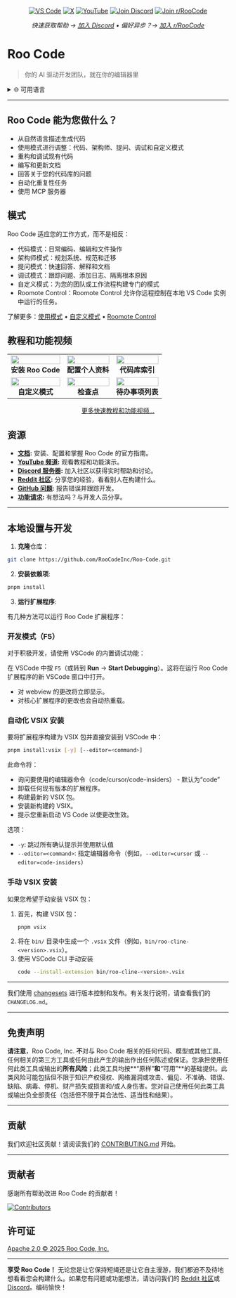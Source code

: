 <p align="center">
  <a href="https://marketplace.visualstudio.com/items?itemName=RooVeterinaryInc.roo-cline"><img src="https://img.shields.io/visual-studio-marketplace/v/RooVeterinaryInc.roo-cline.svg?label=VS%20Code&color=%23007ACC&style=flat&logo=visualstudiocode&logoColor=white" alt="VS Code"></a>
  <a href="https://x.com/roo_code"><img src="https://img.shields.io/badge/roo_code-000000?style=flat&logo=x&logoColor=white" alt="X"></a>
  <a href="https://youtube.com/@roocodeyt?feature=shared"><img src="https://img.shields.io/badge/YouTube-FF0000?style=flat&logo=youtube&logoColor=white" alt="YouTube"></a>
  <a href="https://discord.gg/roocode"><img src="https://img.shields.io/badge/Join%20Discord-5865F2?style=flat&logo=discord&logoColor=white" alt="Join Discord"></a>
  <a href="https://www.reddit.com/r/RooCode/"><img src="https://img.shields.io/badge/Join%20r%2FRooCode-FF4500?style=flat&logo=reddit&logoColor=white" alt="Join r/RooCode"></a>
</p>
<p align="center">
  <em>快速获取帮助 → <a href="https://discord.gg/roocode">加入 Discord</a> • 偏好异步？→ <a href="https://www.reddit.com/r/RooCode/">加入 r/RooCode</a></em>
</p>

# Roo Code

> 你的 AI 驱动开发团队，就在你的编辑器里

<details>
  <summary>🌐 可用语言</summary>

- [English](../../README.md)
- [Català](../ca/README.md)
- [Deutsch](../de/README.md)
- [Español](../es/README.md)
- [Français](../fr/README.md)
- [हिंदी](../hi/README.md)
- [Bahasa Indonesia](../id/README.md)
- [Italiano](../it/README.md)
- [日本語](../ja/README.md)
- [한국어](../ko/README.md)
- [Nederlands](../nl/README.md)
- [Polski](../pl/README.md)
- [Português (BR)](../pt-BR/README.md)
- [Русский](../ru/README.md)
- [Türkçe](../tr/README.md)
- [Tiếng Việt](../vi/README.md)
- [简体中文](../zh-CN/README.md)
- [繁體中文](../zh-TW/README.md)
- ...
      </details>

---

## Roo Code 能为您做什么？

- 从自然语言描述生成代码
- 使用模式进行调整：代码、架构师、提问、调试和自定义模式
- 重构和调试现有代码
- 编写和更新文档
- 回答关于您的代码库的问题
- 自动化重复性任务
- 使用 MCP 服务器

## 模式

Roo Code 适应您的工作方式，而不是相反：

- 代码模式：日常编码、编辑和文件操作
- 架构师模式：规划系统、规范和迁移
- 提问模式：快速回答、解释和文档
- 调试模式：跟踪问题、添加日志、隔离根本原因
- 自定义模式：为您的团队或工作流程构建专门的模式
- Roomote Control：Roomote Control 允许你远程控制在本地 VS Code 实例中运行的任务。

了解更多：[使用模式](https://docs.roocode.com/basic-usage/using-modes) • [自定义模式](https://docs.roocode.com/advanced-usage/custom-modes) • [Roomote Control](https://docs.roocode.com/roo-code-cloud/roomote-control)

## 教程和功能视频

<div align="center">

|                                                                                                                                                                     |                                                                                                                                                                    |                                                                                                                                                                    |
| :-----------------------------------------------------------------------------------------------------------------------------------------------------------------: | :----------------------------------------------------------------------------------------------------------------------------------------------------------------: | :----------------------------------------------------------------------------------------------------------------------------------------------------------------: |
| <a href="https://www.youtube.com/watch?v=Mcq3r1EPZ-4"><img src="https://img.youtube.com/vi/Mcq3r1EPZ-4/maxresdefault.jpg" width="100%"></a><br><b>安装 Roo Code</b> | <a href="https://www.youtube.com/watch?v=eEJErgZBqLE"><img src="https://img.youtube.com/vi/eEJErgZBqLE/maxresdefault.jpg" width="100%"></a><br><b>配置个人资料</b> |  <a href="https://www.youtube.com/watch?v=r1bpod1VWhg"><img src="https://img.youtube.com/vi/r1bpod1VWhg/maxresdefault.jpg" width="100%"></a><br><b>代码库索引</b>  |
|  <a href="https://www.youtube.com/watch?v=qgqceCuhlRA"><img src="https://img.youtube.com/vi/qgqceCuhlRA/maxresdefault.jpg" width="100%"></a><br><b>自定义模式</b>   |    <a href="https://www.youtube.com/watch?v=Ho30nyY332E"><img src="https://img.youtube.com/vi/Ho30nyY332E/maxresdefault.jpg" width="100%"></a><br><b>检查点</b>    | <a href="https://www.youtube.com/watch?v=6h5vB9PpoPk"><img src="https://img.youtube.com/vi/6h5vB9PpoPk/maxresdefault.jpg" width="100%"></a><br><b>待办事项列表</b> |

</div>
<p align="center">
<a href="https://docs.roocode.com/tutorial-videos">更多快速教程和功能视频...</a>
</p>

## 资源

- **[文档](https://docs.roocode.com):** 安装、配置和掌握 Roo Code 的官方指南。
- **[YouTube 频道](https://youtube.com/@roocodeyt?feature=shared):** 观看教程和功能演示。
- **[Discord 服务器](https://discord.gg/roocode):** 加入社区以获得实时帮助和讨论。
- **[Reddit 社区](https://www.reddit.com/r/RooCode):** 分享您的经验，看看别人在构建什么。
- **[GitHub 问题](https://github.com/RooCodeInc/Roo-Code/issues):** 报告错误并跟踪开发。
- **[功能请求](https://github.com/RooCodeInc/Roo-Code/discussions/categories/feature-requests?discussions_q=is%3Aopen+category%3A%22Feature+Requests%22+sort%3Atop):** 有想法吗？与开发人员分享。

---

## 本地设置与开发

1. **克隆**仓库：

```sh
git clone https://github.com/RooCodeInc/Roo-Code.git
```

2. **安装依赖项**:

```sh
pnpm install
```

3. **运行扩展程序**:

有几种方法可以运行 Roo Code 扩展程序：

### 开发模式（F5）

对于积极开发，请使用 VSCode 的内置调试功能：

在 VSCode 中按 `F5`（或转到 **Run** → **Start Debugging**）。这将在运行 Roo Code 扩展程序的新 VSCode 窗口中打开。

- 对 webview 的更改将立即显示。
- 对核心扩展程序的更改也会自动热重载。

### 自动化 VSIX 安装

要将扩展程序构建为 VSIX 包并直接安装到 VSCode 中：

```sh
pnpm install:vsix [-y] [--editor=<command>]
```

此命令将：

- 询问要使用的编辑器命令（code/cursor/code-insiders） - 默认为“code”
- 卸载任何现有版本的扩展程序。
- 构建最新的 VSIX 包。
- 安装新构建的 VSIX。
- 提示您重新启动 VS Code 以使更改生效。

选项：

- `-y`: 跳过所有确认提示并使用默认值
- `--editor=<command>`: 指定编辑器命令（例如，`--editor=cursor` 或 `--editor=code-insiders`）

### 手动 VSIX 安装

如果您希望手动安装 VSIX 包：

1.  首先，构建 VSIX 包：
    ```sh
    pnpm vsix
    ```
2.  将在 `bin/` 目录中生成一个 `.vsix` 文件（例如，`bin/roo-cline-<version>.vsix`）。
3.  使用 VSCode CLI 手动安装
    ```sh
    code --install-extension bin/roo-cline-<version>.vsix
    ```

---

我们使用 [changesets](https://github.com/changesets/changesets) 进行版本控制和发布。有关发行说明，请查看我们的 `CHANGELOG.md`。

---

## 免责声明

**请注意**，Roo Code, Inc. **不**对与 Roo Code 相关的任何代码、模型或其他工具、任何相关的第三方工具或任何由此产生的输出作出任何陈述或保证。您承担使用任何此类工具或输出的**所有风险**；此类工具均按**“原样”**和**“可用”**的基础提供。此类风险可能包括但不限于知识产权侵权、网络漏洞或攻击、偏见、不准确、错误、缺陷、病毒、停机、财产损失或损害和/或人身伤害。您对自己使用任何此类工具或输出负全部责任（包括但不限于其合法性、适当性和结果）。

---

## 贡献

我们欢迎社区贡献！请阅读我们的 [CONTRIBUTING.md](CONTRIBUTING.md) 开始。

---

## 贡献者

感谢所有帮助改进 Roo Code 的贡献者！

<!-- START CONTRIBUTORS SECTION - AUTO-GENERATED, DO NOT EDIT MANUALLY -->

[![Contributors](https://contrib.rocks/image?repo=RooCodeInc/roo-code&max=120&columns=12&cacheBust=0000000000)](https://github.com/RooCodeInc/roo-code/graphs/contributors)

<!-- END CONTRIBUTORS SECTION -->

## 许可证

[Apache 2.0 © 2025 Roo Code, Inc.](../../LICENSE)

---

**享受 Roo Code！** 无论您是让它保持短绳还是让它自主漫游，我们都迫不及待地想看看您会构建什么。如果您有问题或功能想法，请访问我们的 [Reddit 社区](https://www.reddit.com/r/RooCode/)或 [Discord](https://discord.gg/roocode)。编码愉快！

